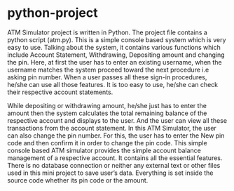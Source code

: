 # python-project
ATM Simulator project is written in Python. The project file contains a python script (atm.py). This is a simple console based system which is very easy to use. Talking about the system, it contains various functions which include Account Statement, Withdrawing, Depositing amount and changing the pin. Here, at first the user has to enter an existing username, when the username matches the system proceed toward the next procedure i.e asking pin number. When a user passes all these sign-in procedures, he/she can use all those features. It is too easy to use, he/she can check their respective account statements.

While depositing or withdrawing amount, he/she just has to enter the amount then the system calculates the total remaining balance of the respective account and displays to the user. And the user can view all these transactions from the account statement. In this ATM Simulator, the user can also change the pin number. For this, the user has to enter the New pin code and then confirm it in order to change the pin code. This simple console based ATM simulator provides the simple account balance management of a respective account. It contains all the essential features. There is no database connection or neither any external text or other files used in this mini project to save user’s data. Everything is set inside the source code whether its pin code or the amount.
